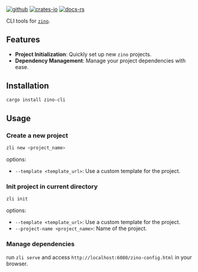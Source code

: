 [![github]](https://github.com/zino-rs/zino)
[![crates-io]](https://crates.io/crates/zino-cli)
[![docs-rs]](https://docs.rs/zino-cli)

[github]: https://img.shields.io/badge/github-8da0cb?labelColor=555555&logo=github
[crates-io]: https://img.shields.io/badge/crates.io-fc8d62?labelColor=555555&logo=rust
[docs-rs]: https://img.shields.io/badge/docs.rs-66c2a5?labelColor=555555&logo=docs.rs

CLI tools for [`zino`].

[`zino`]: https://github.com/zino-rs/zino

## Features
- **Project Initialization**: Quickly set up new `zino` projects.
- **Dependency Management**: Manage your project dependencies with ease.

## Installation
```sh
cargo install zino-cli
```

## Usage

### Create a new project
```sh
zli new <project_name>
```
options:
- `--template <template_url>`: Use a custom template for the project.

### Init project in current directory
```sh
zli init
```
options:
- `--template <template_url>`: Use a custom template for the project.
- `--project-name <project_name>`: Name of the project.

### Manage dependencies
run `zli serve` and access `http://localhost:6080/zino-config.html` in your browser.
